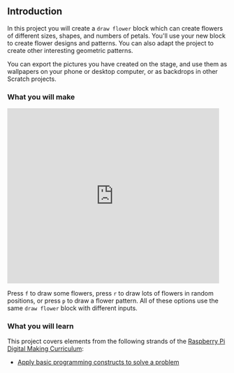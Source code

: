 ## Introduction

In this project you will create a `draw flower` block which can create flowers of different sizes, shapes, and numbers of petals. You'll use your new block to create flower designs and patterns. You can also adapt the project to create other interesting geometric patterns. 

You can export the pictures you have created on the stage, and use them as wallpapers on your phone or desktop computer, or as backdrops in other Scratch projects. 

### What you will make

<div class="scratch-preview">
  <iframe allowtransparency="true" width="485" height="402" src="https://scratch.mit.edu/projects/embed/173379316/?autostart=false" frameborder="0"></iframe>
</div>

Press `f` to draw some flowers, press `r` to draw lots of flowers in random positions, or press `p` to draw a flower pattern. All of these options use the same `draw flower` block with different inputs. 

### What you will learn

This project covers elements from the following strands of the [Raspberry Pi Digital Making Curriculum](http://rpf.io/curriculum):

+ [Apply basic programming constructs to solve a problem](https://curriculum.raspberrypi.org/programming/builder/)

